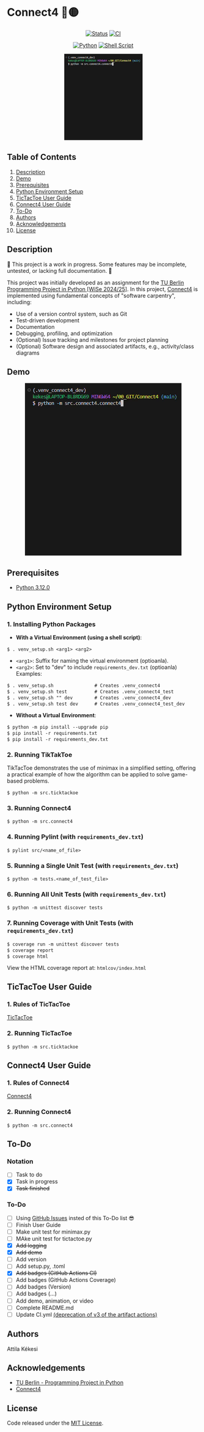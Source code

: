 # Connect4 🔴🟡
<div align="center">

   [![Status](https://img.shields.io/badge/Status-in_progress-yellow.svg)](https://github.com/akekesi/connect4?tab=readme-ov-file#description)
   [![CI](https://github.com/akekesi/connect4/actions/workflows/ci.yml/badge.svg)](https://github.com/akekesi/connect4/actions)
</div>

<div align="center">

   [![Python](https://img.shields.io/badge/Python-3.12.0-blue)](https://www.python.org/downloads/release/python-3120/)
   [![Shell Script](https://img.shields.io/badge/Shell_Script-✔-blue)](https://en.wikipedia.org/wiki/Shell_script)
</div>

<p align="center">
   <a href="#demo" title="Click to view full-size GIF in Demo section">
      <img src="gif/connect4_demo_50.gif" alt="connec4_demo_gif">
  </a>
</p>

## Table of Contents
1. [Description](#description)
1. [Demo](#demo)
1. [Prerequisites](#prerequisites)
1. [Python Environment Setup](#python-environment-setup)
1. [TicTacToe User Guide](#tictactoe-user-guide)
1. [Connect4 User Guide](#connect4-user-guide)
1. [To-Do](#to-do)
1. [Authors](#authors)
1. [Acknowledgements](#acknowledgements)
1. [License](#license)

## Description
🚧 This project is a work in progress. Some features may be incomplete, untested, or lacking full documentation. 🚧  

This project was initially developed as an assignment for the [TU Berlin Programming Project in Python [WiSe 2024/25]](https://isis.tu-berlin.de/course/view.php?id=40758). In this project, [Connect4](https://en.wikipedia.org/wiki/Connect_Four) is implemented using fundamental concepts of "software carpentry", including:
- Use of a version control system, such as Git
- Test-driven development
- Documentation
- Debugging, profiling, and optimization
- (Optional) Issue tracking and milestones for project planning
- (Optional) Software design and associated artifacts, e.g., activity/class diagrams


## Demo
<p align="center">
  <img src="gif/connect4_demo.gif" alt="connect4_demo_gif">
</p>

## Prerequisites
- [Python 3.12.0](https://www.python.org/downloads/release/python-3120/)

## Python Environment Setup
### 1. Installing Python Packages
- **With a Virtual Environment (using a shell script)**:
```
$ . venv_setup.sh <arg1> <arg2>
```
   - `<arg1>`: Suffix for naming the virtual environment (optioanla).
   - `<arg2>`: Set to "dev" to include `requirements_dev.txt` (optioanla)  
   Examples:
   ```
   $ . venv_setup.sh               # Creates .venv_connect4
   $ . venv_setup.sh test          # Creates .venv_connect4_test
   $ . venv_setup.sh "" dev        # Creates .venv_connect4_dev
   $ . venv_setup.sh test dev      # Creates .venv_connect4_test_dev
   ```
- **Without a Virtual Environment**:
```
$ python -m pip install --upgrade pip
$ pip install -r requirements.txt
$ pip install -r requirements_dev.txt
```

### 2. Running TikTakToe
TikTacToe demonstrates the use of minimax in a simplified setting, offering a practical example of how the algorithm can be applied to solve game-based problems.
```
$ python -m src.ticktackoe
```

### 3. Running Connect4
```
$ python -m src.connect4
```

### 4. Running Pylint (with `requirements_dev.txt`)
```
$ pylint src/<name_of_file>
```

### 5. Running a Single Unit Test (with `requirements_dev.txt`)
```
$ python -m tests.<name_of_test_file>
```

### 6. Running All Unit Tests (with `requirements_dev.txt`)
```
$ python -m unittest discover tests
```

### 7. Running Coverage with Unit Tests (with `requirements_dev.txt`)
```
$ coverage run -m unittest discover tests
$ coverage report
$ coverage html
```
View the HTML coverage report at: `htmlcov/index.html`

## TicTacToe User Guide
### 1. Rules of TicTacToe
[TicTacToe](https://en.wikipedia.org/wiki/Tic-tac-toe)

### 2. Running TicTacToe
```
$ python -m src.ticktackoe
```

## Connect4 User Guide
### 1. Rules of Connect4
[Connect4](https://en.wikipedia.org/wiki/Connect_Four)

### 2. Running Connect4
```
$ python -m src.connect4
```

## To-Do
### Notation
- [ ] Task to do
- [x] Task in progress
- [x] ~~Task finished~~

### To-Do
- [ ] Using [GitHub Issues](https://github.com/akekesi/Connect4/issues) insted of this To-Do list 😎
- [ ] Finish User Guide
- [ ] Make unit test for minimax.py
- [ ] MAke unit test for tictactoe.py
- [x] ~~Add logging~~
- [x] ~~Add demo~~
- [ ] Add version
- [ ] Add setup.py, .toml
- [x] ~~Add badges (GitHub Actions CI)~~
- [ ] Add badges (GitHub Actions Coverage)
- [ ] Add badges (Version)
- [ ] Add badges (...)
- [ ] Add demo, animation, or video
- [ ] Complete README.md
- [ ] Update CI.yml [(deprecation of v3 of the artifact actions)](https://github.blog/changelog/2024-04-16-deprecation-notice-v3-of-the-artifact-actions/)

## Authors
Attila Kékesi

## Acknowledgements
- [TU Berlin - Programming Project in Python](https://isis.tu-berlin.de/course/view.php?id=40758)
- [Connect4](https://en.wikipedia.org/wiki/Connect_Four)

## License
Code released under the [MIT License](https://github.com/akekesi/connect4/blob/main/LICENSE).
